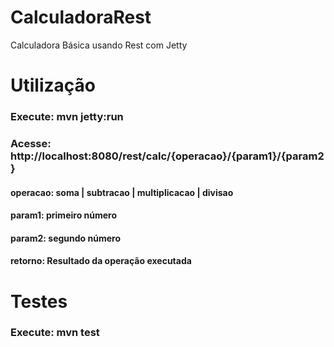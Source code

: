 # CalculadoraRest
Calculadora Básica usando Rest com Jetty

# Utilização
### Execute: mvn jetty:run
### Acesse: http://localhost:8080/rest/calc/{operacao}/{param1}/{param2}
#### operacao: soma | subtracao | multiplicacao | divisao
#### param1: primeiro número
#### param2: segundo número
#### retorno: Resultado da operação executada

# Testes
### Execute: mvn test


